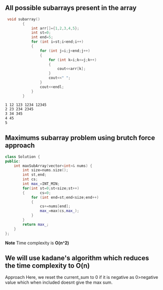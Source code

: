 ## All possible subarrays  present in the array
```c++
 void subarray()
        {
            int arr[]={1,2,3,4,5};
            int st=0;
            int end=5;
            for (int i=st;i<end;i++)
            {
                for (int j=i;j<end;j++)
                {
                    for (int k=i;k<=j;k++)
                    {
                        cout<<arr[k];
                    }
                    cout<<" ";
                }
                cout<<endl;
            }
        }
```
```cmd
1 12 123 1234 12345
2 23 234 2345
3 34 345
4 45
5
```
## Maximums subarray  problem using brutch force approach
```c++
class Solution {
public:
    int maxSubArray(vector<int>& nums) {
        int size=nums.size();
        int st,end;
        int cs;
        int max_=INT_MIN;
        for(int st=0;st<size;st++)
        {       cs=0;
            for (int end=st;end<size;end++)
            {
                cs+=nums[end];
                max_=max(cs,max_);
            }
        }
        return max_;
    }
};
```
**Note** Time complexity is **O(n^2)**
## We will use kadane's algorithm which reduces the time complexity to **O(n)**
Approach
Here, we reset the current_sum to 0 if it is negative as 0>negative value which when included doesnt give the max sum.
